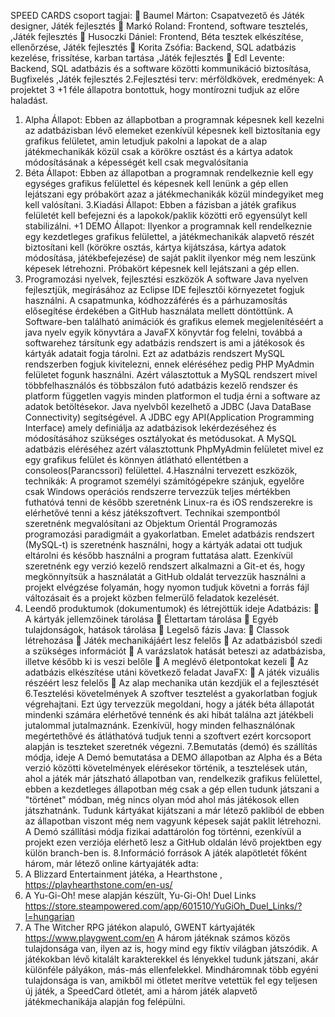 SPEED CARDS csoport tagjai:
 Baumel Márton:
Csapatvezető és Játék designer, Játék fejlesztés
 Markó Roland:
Frontend, software tesztelés, ,Játék fejlesztés
 Husoczki Dániel:
Frontend, Béta tesztek elkészítése, ellenőrzése, Játék fejlesztés
 Korita Zsófia:
Backend, SQL adatbázis kezelése, frissítése, karban tartása ,Játék fejlesztés
 Edl Levente:
Backend, SQL adatbázis és a software közötti kommunikáció biztosítása, Bugfixelés
,Játék fejlesztés
2.Fejlesztési terv: mérföldkövek, eredmények:
A projektet 3 +1 féle állapotra bontottuk, hogy montírozni tudjuk az előre haladást.
1. Alpha Állapot:
Ebben az állapbotban a programnak képesnek kell kezelni az adatbázisban lévő
elemeket ezenkívül képesnek kell biztosítania egy grafikus felületet, amin letudjuk
pakolni a lapokat de a alap játékmechanikák közül csak a körökre osztást és a kártya
adatok módosításának a képességét kell csak megvalósítania
2. Béta Állapot:
Ebben az állapotban a programnak rendelkeznie kell egy egységes grafikus felülettel
és képesnek kell lenünk a gép ellen lejátszani egy próbakört azaz a játékmechanikák
közül mindegyiket meg kell valósítani.
3.Kiadási Állapot:
Ebben a fázisban a játék grafikus felületét kell befejezni és a lapokok/paklik közötti
erő egyensúlyt kell stabilizálni.
+1 DEMO Állapot:
Ilyenkor a programnak kell rendelkeznie egy kezdetleges grafikus felülettel, a
játékmechanikák alapvető részét biztosítani kell (körökre osztás, kártya kijátszása, kártya
adatok módosítása, játékbefejezése) de saját paklit ilyenkor még nem leszünk képesek
létrehozni. Próbakört képesnek kell lejátszani a gép ellen.
3. Programozási nyelvek, fejlesztési eszközök
A software Java nyelven fejlesztjük, megírásához az Eclipse IDE fejlesztői környezetet fogjuk
használni. A csapatmunka, kódhozzáférés és a párhuzamosítás elősegítése érdekében a
GitHub használata mellett döntöttünk. A Software-ben található animációk és grafikus elemek
megjelenítéséért a java nyelv egyik könyvtára a JavaFX könyvtár fog felelni, továbbá a
softwarehez társítunk egy adatbázis rendszert is ami a játékosok és kártyák adatait fogja
tárolni. Ezt az adatbázis rendszert MySQL rendszerben fogjuk kivitelezni, ennek eléréséhez 
pedig PHP MyAdmin felületet fogunk használni. Azért választottuk a MySQL rendszert
mivel többfelhasználós és többszálon futó adatbázis kezelő rendszer és platform független
vagyis minden platformon el tudja érni a software az adatok betöltésekor. Java nyelvből
kezelhető a JDBC (Java DataBase Connectivity) segítségével. A JDBC egy API(Application
Programming Interface) amely definiálja az adatbázisok lekérdezéséhez és módosításához
szükséges osztályokat és metódusokat. A MySQL adatbázis eléréséhez azért választottunk
PhpMyAdmin felületet mivel ez egy grafikus felület és könnyen átlátható ellentétben a
consoleos(Parancssori) felülettel.
4.Használni tervezett eszközök, technikák:
A programot személyi számítógépekre szánjuk, egyelőre csak Windows operációs rendszerre
tervezzük teljes mértékben futhatóvá tenni de később szeretnénk Linux-ra és iOS rendszerekre
is elérhetővé tenni a kész játékszoftvert.
Technikai szempontból szeretnénk megvalósítani az Objektum Orientál Programozás
programozási paradigmáit a gyakorlatban. Emelet adatbázis rendszert (MySQL-t) is
szeretnénk használni, hogy a kártyák adatai ott tudjuk eltárolni és később használni a program
futtatása alatt.
Ezenkívül szeretnénk egy verzió kezelő rendszert alkalmazni a Git-et és, hogy megkönnyítsük
a használatát a GitHub oldalát tervezzük használni a projekt elvégzése folyamán, hogy
nyomon tudjuk követni a forrás fájl változásait és a projekt közben felmerülő feladatok
kezelését.
5. Leendő produktumok (dokumentumok) és létrejöttük ideje
Adatbázis:
 A kártyák jellemzőinek tárolása
 Élettartam tárolása
 Egyéb tulajdonságok, hatások tárolása
 Legelső fázis
Java:
 Classok létrehozása
 Játék mechanikájáért lesz felelős
 Az adatbázisból szedi a szükséges információt
 A varázslatok hatását beteszi az adatbázisba, illetve később ki is veszi belőle
 A meglévő életpontokat kezeli
 Az adatbázis elkészítése utáni következő feladat
JavaFX:
 A játék vizuális részéért lesz felelős
 Az alap mechanika után kezdjük el a fejlesztését
6.Tesztelési követelmények
A szoftver tesztelést a gyakorlatban fogjuk végrehajtani. Ezt úgy tervezzük megoldani, hogy a
játék béta állapotát mindenki számára elérhetővé tennénk és aki hibát találna azt játékbeli
jutalommal jutalmaznánk.
Ezenkívül, hogy minden felhasználónak megértethővé és átláthatóvá tudjuk tenni a szoftvert
ezért korcsoport alapján is teszteket szeretnék végezni.
7.Bemutatás (demó) és szállítás módja, ideje
A Demó bemutatása a DEMO állapotban az Alpha és a Béta verzió közötti követelmények
elérésekor történik, a tesztelések után, ahol a játék már játszható állapotban van, rendelkezik
grafikus felülettel, ebben a kezdetleges állapotban még csak a gép ellen tudunk játszani a
"történet" módban, még nincs olyan mód ahol más játékosok ellen játszhatnánk. Tudunk
kártyákat kijátszani a már létező pakliból de ebben az állapotban viszont még nem vagyunk
képesek saját paklit létrehozni.
A Demó szállítási módja fizikai adattárolón fog történni, ezenkívül a projekt ezen verziója
elérhető lesz a GitHub oldalán lévő projektben egy külön branch-ben is.
8.Információ források
A játék alapötletét főként három, már létező online kártyajáték adta:
1. A Blizzard Entertainment játéka, a Hearthstone , https://playhearthstone.com/en-us/
2. A Yu-Gi-Oh! mese alapján készült, Yu-Gi-Oh! Duel Links
https://store.steampowered.com/app/601510/YuGiOh_Duel_Links/?l=hungarian
3. A The Witcher RPG játékon alapuló, GWENT kártyajáték
https://www.playgwent.com/en
A három játéknak számos közös tulajdonsága van, ilyen az is, hogy mind egy fiktív világban
játszódik. A játékokban lévő kitalált karakterekkel és lényekkel tudunk játszani, akár
különféle pályákon, más-más ellenfelekkel. Mindháromnak több egyéni tulajdonsága is van,
amikből mi ötletet merítve vetettük fel egy teljesen új játék, a SpeedCard ötletét, ami a három
játék alapvető játékmechanikája alapján fog felépülni.
